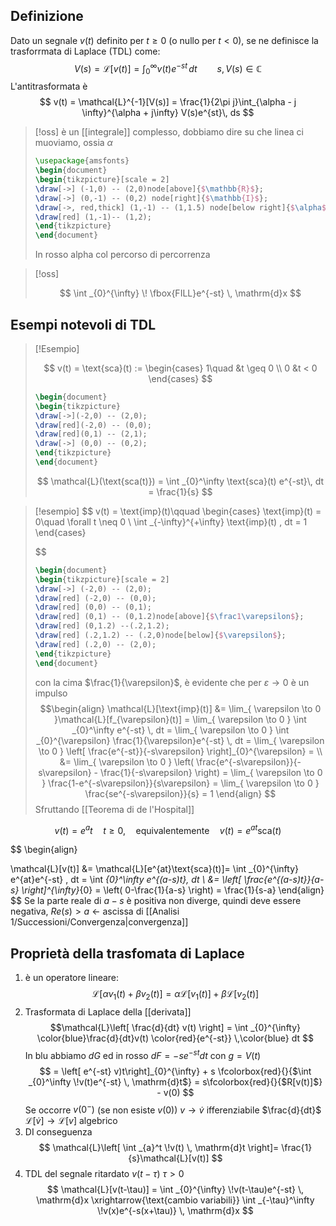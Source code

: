 ## Definizione

Dato un segnale $v(t)$ definito per $t \geq 0$ (o nullo per $t < 0$), se ne definisce la trasforrmata di Laplace (TDL) come:
 $$
V(s) = \mathcal{L}[v(t)] = \int _{0}^{\infty} v(t)e^{-st} \, dt\qquad s, V(s) \in \mathbb{C} 
$$
L'antitrasformata è
$$
v(t) = \mathcal{L}^{-1}[V(s)] = \frac{1}{2\pi j}\int_{\alpha - j \infty}^{\alpha + j\infty} V(s)e^{st}\, ds 
$$
>[!oss]
>è un [[integrale]] complesso, dobbiamo dire su che linea ci muoviamo, ossia $\alpha$
>
> ```tikz
> \usepackage{amsfonts}
>\begin{document}
>\begin{tikzpicture}[scale = 2]
>\draw[->] (-1,0) -- (2,0)node[above]{$\mathbb{R}$};
>\draw[->] (0,-1) -- (0,2) node[right]{$\mathbb{I}$};
>\draw[->, red,thick] (1,-1) -- (1,1.5) node[below right]{$\alpha$};
>\draw[red] (1,-1)-- (1,2);
>\end{tikzpicture}
>\end{document}
>```
>In rosso alpha col percorso di percorrenza

>[!oss]
>
>$$
>\int _{0}^{\infty} \! \fbox{FILL}e^{-st} \, \mathrm{d}x 
>$$

## Esempi notevoli di TDL

> [!Esempio]
> 
> $$
> v(t) = \text{sca}(t) := \begin{cases}
> 1\quad &t \geq 0 \\
> 0 &t < 0
> \end{cases}
> $$
> ```tikz
> \begin{document}
> \begin{tikzpicture}
> \draw[->](-2,0) -- (2,0);
> \draw[red](-2,0) -- (0,0);
> \draw[red](0,1) -- (2,1);
> \draw[->] (0,0) -- (0,2);
> \end{tikzpicture}
> \end{document}
> ```
> $$
> \mathcal{L}(\text{sca(t)}) = \int _{0}^\infty \text{sca}(t) e^{-st}\, dt = \frac{1}{s}
> $$

> [!esempio]
> $$
> v(t) = \text{imp}(t)\qquad \begin{cases}
> \text{imp}(t) = 0\quad \forall t \neq 0 \\
> \int _{-\infty}^{+\infty} \text{imp}(t) \, dt = 1 
> \end{cases}
> 
> $$
> ```tikz
> \begin{document}
> \begin{tikzpicture}[scale = 2]
> \draw[->] (-2,0) -- (2,0);
> \draw[red] (-2,0) -- (0,0);
> \draw[red] (0,0) -- (0,1);
> \draw[red] (0,1) -- (0,1.2)node[above]{$\frac1\varepsilon$};
> \draw[red] (0,1.2) --(.2,1.2);
> \draw[red] (.2,1.2) -- (.2,0)node[below]{$\varepsilon$};
> \draw[red] (.2,0) -- (2,0);
> \end{tikzpicture}
> \end{document}
> ```
> con la cima $\frac{1}{\varepsilon}$, è evidente che per $\varepsilon \to 0$ è un impulso
> $$\begin{align}
> \mathcal{L}[\text{imp}(t)] &= \lim_{ \varepsilon \to 0 }\mathcal{L}[f_{\varepsilon}(t)] = \lim_{ \varepsilon \to 0 } \int _{0}^\infty e^{-st} \, dt = \lim_{ \varepsilon \to 0 } \int _{0}^{\varepsilon} \frac{1}{\varepsilon}e^{-st} \, dt = \lim_{ \varepsilon \to 0 } \left[ \frac{e^{-st}}{-s\varepsilon} \right]_{0}^{\varepsilon} = \\
> &= \lim_{ \varepsilon \to 0 } \left( \frac{e^{-s\varepsilon}}{-s\varepsilon} - \frac{1}{-s\varepsilon}  \right) = \lim_{ \varepsilon \to 0 } \frac{1-e^{-s\varepsilon}}{s\varepsilon} = \lim_{ \varepsilon \to 0 } \frac{se^{-s\varepsilon}}{s} = 1   
> \end{align}   $$
> Sfruttando [[Teorema di de l'Hospital]]
> 


$$
v(t) = e^at\quad t \geq 0, \quad\text{equivalentemente}\quad v(t) = e^{at}\text{sca}(t)
$$

$$
\begin{align}

\mathcal{L}[v(t)] &= \mathcal{L}[e^{at}\text{sca}(t)]= \int _{0}^{\infty} e^{at}e^{-st} \, dt = \int _{0}^\infty e^{(a-s)t}\, dt   \\
&= \left[ \frac{e^{(a-s)t}}{a-s} \right]^{\infty}_{0} = \left( 0-\frac{1}{a-s} \right) = \frac{1}{s-a}
\end{align}
$$
Se la parte reale di $a - s$ è positiva non diverge, quindi deve essere negativa, $Re(s) > a$ <- ascissa di [[Analisi 1/Successioni/Convergenza|convergenza]] 

## Proprietà della trasfomata di Laplace

1. è un operatore lineare:
	$$
	\mathcal{L}[\alpha v_{1}(t) + \beta v_{2}(t)] = \alpha \mathcal{L}[v_{1}(t)] + \beta \mathcal{L}[v_{2}(t)]
	$$
2. Trasformata di Laplace della [[derivata]]
   $$\mathcal{L}\left[ \frac{d}{dt} v(t) \right] = \int _{0}^{\infty} \color{blue}\frac{d}{dt}v(t) \color{red}{e^{-st}} \,\color{blue} dt  $$
   In blu abbiamo $dG$ ed in rosso $dF = -se^{-st}dt$ con $g = V(t)$
   $$
= \left[ e^{-st} v)t\right]_{0}^{\infty} + s \fcolorbox{red}{}{$\int _{0}^\infty \!v(t)e^{-st} \, \mathrm{d}t$} = s\fcolorbox{red}{}{$R[v(t)]$} - v(0)
$$
   Se occorre $v(0^-)$ (se non esiste $v(0)$)
   $v \to \dot{v}$ ifferenziabile $\frac{d}{dt}$
   $\mathcal{L}[\dot{v}] \to \mathcal{L}[v]$ algebrico
3. DI conseguenza
   $$
\mathcal{L}\left[ \int _{a}^t \!v(t) \, \mathrm{d}t  \right]= \frac{1}{s}\mathcal{L}[v(t)]
$$
4. TDL del segnale ritardato $v(t-\tau)$ $\tau > 0$
   $$
\mathcal{L}[v(t-\tau)] = \int _{0}^{\infty} \!v(t-\tau)e^{-st} \, \mathrm{d}x \xrightarrow{\text{cambio variabili}} \int _{-\tau}^\infty \!v(x)e^{-s(x+\tau)} \, \mathrm{d}x 
$$
